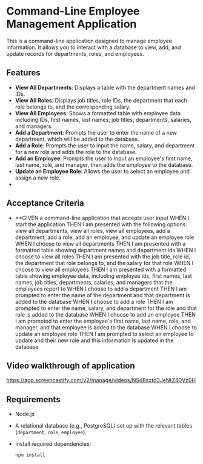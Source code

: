 # Command-Line Employee Management Application

This is a command-line application designed to manage employee information. It allows you to interact with a database to view, add, and update records for departments, roles, and employees.

## Features

- **View All Departments**: Displays a table with the department names and IDs.
- **View All Roles**: Displays job titles, role IDs, the department that each role belongs to, and the corresponding salary.
- **View All Employees**: Shows a formatted table with employee data including IDs, first names, last names, job titles, departments, salaries, and managers.
- **Add a Department**: Prompts the user to enter the name of a new department, which will be added to the database.
- **Add a Role**: Prompts the user to input the name, salary, and department for a new role and adds the role to the database.
- **Add an Employee**: Prompts the user to input an employee's first name, last name, role, and manager, then adds the employee to the database.
- **Update an Employee Role**: Allows the user to select an employee and assign a new role.
- 
## Acceptance Criteria

- **GIVEN a command-line application that accepts user input
WHEN I start the application
THEN I am presented with the following options: view all departments, view all roles, view all employees, add a department, add a role, add an employee, and update an employee role
WHEN I choose to view all departments
THEN I am presented with a formatted table showing department names and department ids
WHEN I choose to view all roles
THEN I am presented with the job title, role id, the department that role belongs to, and the salary for that role
WHEN I choose to view all employees
THEN I am presented with a formatted table showing employee data, including employee ids, first names, last names, job titles, departments, salaries, and managers that the employees report to
WHEN I choose to add a department
THEN I am prompted to enter the name of the department and that department is added to the database
WHEN I choose to add a role
THEN I am prompted to enter the name, salary, and department for the role and that role is added to the database
WHEN I choose to add an employee
THEN I am prompted to enter the employee's first name, last name, role, and manager, and that employee is added to the database
WHEN I choose to update an employee role
THEN I am prompted to select an employee to update and their new role and this information is updated in the database

## Video walkthrough of application
https://app.screencastify.com/v2/manage/videos/NSd8sxtd3JeNtZ40Vz0H
## Requirements

- Node.js
- A relational database (e.g., PostgreSQL) set up with the relevant tables (`department`, `role`, `employee`).
- Install required dependencies:

  ```bash
  npm install
